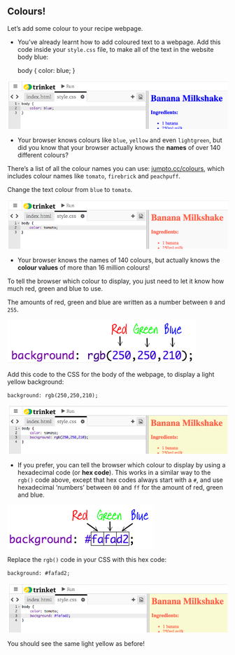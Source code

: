 ## Colours!

Let’s add some colour to your recipe webpage.

+ You’ve already learnt how to add coloured text to a webpage. Add this code inside your `style.css` file, to make all of the text in the website body blue:

    body {
        color: blue;
    }
    

![截图](images/recipe-blue.png)

+ Your browser knows colours like `blue`, `yellow` and even `lightgreen`, but did you know that your browser actually knows the **names** of over 140 different colours?

There’s a list of all the colour names you can use: [jumpto.cc/colours](http://jumpto.cc/colours), which includes colour names like `tomato`, `firebrick` and `peachpuff`.

Change the text colour from `blue` to `tomato`.

![截图](images/recipe-tomato.png)

+ Your browser knows the names of 140 colours, but actually knows the **colour values** of more than 16 million colours!

To tell the browser which colour to display, you just need to let it know how much red, green and blue to use.

The amounts of red, green and blue are written as a number between `0` and `255`.

![截屏](images/recipe-rgb-img.png)

Add this code to the CSS for the body of the webpage, to display a light yellow background:

    background: rgb(250,250,210);
    

![截屏](images/recipe-rgb.png)

+ If you prefer, you can tell the browser which colour to display by using a hexadecimal code (or **hex code**). This works in a similar way to the `rgb()` code above, except that hex codes always start with a `#`, and use hexadecimal ‘numbers’ between `00` and `ff` for the amount of red, green and blue.

![截屏](images/recipe-hex-img.png)

Replace the `rgb()` code in your CSS with this hex code:

    background: #fafad2;
    

![截屏](images/recipe-hex.png)

You should see the same light yellow as before!